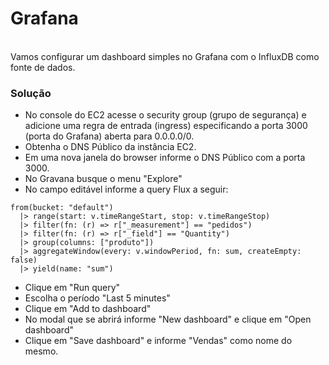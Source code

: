 # Grafana
<br>
Vamos configurar um dashboard simples no Grafana com o InfluxDB como fonte de dados.

### Solução
- No console do EC2 acesse o security group (grupo de segurança) e adicione uma regra de entrada (ingress) especificando a porta 3000 (porta do Grafana) aberta para 0.0.0.0/0.
- Obtenha o DNS Público da instância EC2.
- Em uma nova janela do browser informe o DNS Público com a porta 3000. 
- No Gravana busque o menu "Explore"
- No campo editável informe a query Flux a seguir:

```
from(bucket: "default")
  |> range(start: v.timeRangeStart, stop: v.timeRangeStop)
  |> filter(fn: (r) => r["_measurement"] == "pedidos")
  |> filter(fn: (r) => r["_field"] == "Quantity")
  |> group(columns: ["produto"])
  |> aggregateWindow(every: v.windowPeriod, fn: sum, createEmpty: false)
  |> yield(name: "sum")
```

- Clique em "Run query"
- Escolha o período "Last 5 minutes"
- Clique em "Add to dashboard"
- No modal que se abrirá informe "New dashboard" e clique em "Open dashboard"
- Clique em "Save dashboard" e informe "Vendas" como nome do mesmo.
